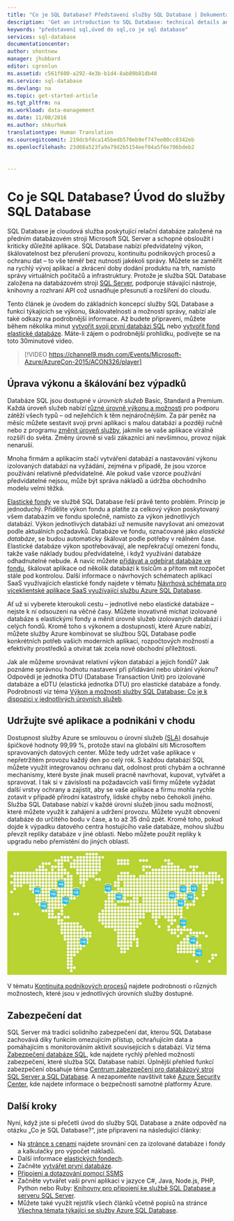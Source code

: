 ```yaml
---
title: "Co je SQL Database? Představení služby SQL Database | Dokumentace Microsoftu"
description: 'Get an introduction to SQL Database: technical details and capabilities of Microsoft''s relational database management system (RDBMS) in the cloud.'
keywords: "představení sql,úvod do sql,co je sql database"
services: sql-database
documentationcenter: 
author: shontnew
manager: jhubbard
editor: cgronlun
ms.assetid: c561f600-a292-4e3b-b1d4-8ab89b81db48
ms.service: sql-database
ms.devlang: na
ms.topic: get-started-article
ms.tgt_pltfrm: na
ms.workload: data-management
ms.date: 11/08/2016
ms.author: shkurhek
translationtype: Human Translation
ms.sourcegitcommit: 219dcbfdca145bedb570eb9ef747ee00cc0342eb
ms.openlocfilehash: 23d68a523fa9a79d2b5154eef04a5f6e706bdeb2


---
```

# <a name="what-is-sql-database-introduction-to-sql-database"></a>Co je SQL Database? Úvod do služby SQL Database
SQL Database je cloudová služba poskytující relační databáze založené na předním databázovém stroji Microsoft SQL Server a schopné obsloužit i kriticky důležité aplikace. SQL Database nabízí předvídatelný výkon, škálovatelnost bez přerušení provozu, kontinuitu podnikových procesů a ochranu dat – to vše téměř bez nutnosti jakékoli správy. Můžete se zaměřit na rychlý vývoj aplikací a zkrácení doby dodání produktu na trh, namísto správy virtuálních počítačů a infrastruktury. Protože je služba SQL Database založena na databázovém stroji [SQL Server](https://msdn.microsoft.com/library/bb545450.aspx), podporuje stávající nástroje, knihovny a rozhraní API což usnadňuje přesunutí a rozšíření do cloudu.

Tento článek je úvodem do základních koncepcí služby SQL Database a funkcí týkajících se výkonu, škálovatelnosti a možností správy, nabízí ale také odkazy na podrobnější informace. Až budete připraveni, můžete během několika minut [vytvořit svoji první databázi SQL](sql-database-get-started.md) nebo [vytvořit fond elastické databáze](sql-database-elastic-pool-create-portal.md). Máte-li zájem o podrobnější prohlídku, podívejte se na toto 30minutové video.

> [!VIDEO https://channel9.msdn.com/Events/Microsoft-Azure/AzureCon-2015/ACON326/player]
> 
> 

## <a name="adjust-performance-and-scale-without-downtime"></a>Úprava výkonu a škálování bez výpadků
Databáze SQL jsou dostupné v *úrovních služeb* Basic, Standard a Premium. Každá úroveň služeb nabízí [různé úrovně výkonu a možnosti](sql-database-service-tiers.md) pro podporu zátěží všech typů – od nejlehčích k těm nejnáročnějším. Za pár peněz na měsíc můžete sestavit svoji první aplikaci s malou databází a později ručně nebo z programu [změnit úroveň služby](sql-database-scale-up.md), jakmile se vaše aplikace virálně rozšíří do světa. Změny úrovně si vaši zákazníci ani nevšimnou, provoz nijak nenaruší.

Mnoha firmám a aplikacím stačí vytváření databází a nastavování výkonu izolovaných databází na vyžádání, zejména v případě, že jsou vzorce používání relativně předvídatelné. Ale pokud vaše vzorce používání předvídatelné nejsou, může být správa nákladů a údržba obchodního modelu velmi těžká.

[Elastické fondy](sql-database-elastic-pool.md) ve službě SQL Database řeší právě tento problém. Princip je jednoduchý. Přidělíte výkon fondu a platíte za celkový výkon poskytovaný všem databázím ve fondu společně, namísto za výkon jednotlivých databází. Výkon jednotlivých databází už nemusíte navyšovat ani omezovat podle aktuálních požadavků. Databáze ve fondu, označované jako *elastické databáze*, se budou automaticky škálovat podle potřeby v reálném čase. Elastické databáze výkon spotřebovávají, ale nepřekračují omezení fondu, takže vaše náklady budou předvídatelné, i když využívání databáze odhadnutelné nebude. A navíc můžete [přidávat a odebírat databáze ve fondu](sql-database-elastic-pool-manage-portal.md), škálovat aplikace od několik databází k tisícům a přitom mít rozpočet stále pod kontrolou. Další informace o návrhových schématech aplikací SaaS využívajících elastické fondy najdete v tématu [Návrhová schémata pro víceklientské aplikace SaaS využívající službu Azure SQL Database](sql-database-design-patterns-multi-tenancy-saas-applications.md).

Ať už si vyberete kteroukoli cestu – jednotlivé nebo elastické databáze – nejste k ní odsouzeni na věčné časy. Můžete inovativně míchat izolované databáze s elastickými fondy a měnit úrovně služeb izolovaných databází i celých fondů. Kromě toho s výkonem a dostupností, které Azure nabízí, můžete služby Azure kombinovat se službou SQL Database podle konkrétních potřeb vašich moderních aplikací, rozpočtových možností a efektivity prostředků a otvírat tak zcela nové obchodní příležitosti.

Jak ale můžeme srovnávat relativní výkon databází a jejich fondů? Jak poznáme správnou hodnotu nastavení při přidávání nebo ubírání výkonu? Odpovědí je jednotka DTU (Database Transaction Unit) pro izolované databáze a eDTU (elastická jednotka DTU) pro elastické databáze a fondy. Podrobnosti viz téma [Výkon a možnosti služby SQL Database: Co je k dispozici v jednotlivých úrovních služeb](sql-database-service-tiers.md).

## <a name="keep-your-app-and-business-running"></a>Udržujte své aplikace a podnikáni v chodu
Dostupnost služby Azure se smlouvou o úrovní služeb [(SLA)](http://azure.microsoft.com/support/legal/sla/) dosahuje špičkové hodnoty 99,99 %, protože staví na globální síti Microsoftem spravovaných datových center. Může tedy udržet vaše aplikace v nepřetržitém provozu každý den po celý rok. S každou databází SQL můžete využít integrovanou ochranu dat, odolnost proti chybám a ochranné mechanismy, které byste jinak museli pracně navrhovat, kupovat, vytvářet a spravovat. I tak si v závislosti na požadavcích vaší firmy můžete vyžádat další vrstvy ochrany a zajistit, aby se vaše aplikace a firmu mohla rychle zotavit v případě přírodní katastrofy, lidské chyby nebo čehokoli jiného. Služba SQL Database nabízí v každé úrovni služeb jinou sadu možností, které můžete využít k zahájení a udržení provozu. Můžete využít obnovení databáze do určitého bodu v čase, a to až 35 dnů zpět. Kromě toho, pokud dojde k výpadku datového centra hostujícího vaše databáze, mohou službu převzít repliky databáze v jiné oblasti. Nebo můžete použít repliky k upgradu nebo přemístění do jiných oblastí.

![Geografická replikace služby SQL Database](./media/sql-database-technical-overview/azure_sqldb_map.png)

V tématu [Kontinuita podnikových procesů](sql-database-business-continuity.md) najdete podrobnosti o různých možnostech, které jsou v jednotlivých úrovních služby dostupné.

## <a name="secure-your-data"></a>Zabezpečení dat
SQL Server má tradici solidního zabezpečení dat, kterou SQL Database zachovává díky funkcím omezujícím přístup, ochraňujícím data a pomáhajícím s monitorováním aktivit souvisejících s databází. Viz téma [Zabezpečení databáze SQL](sql-database-security.md), kde najdete rychlý přehled možností zabezpečení, které služba SQL Database nabízí. Úplnější přehled funkcí zabezpečení obsahuje téma [Centrum zabezpečení pro databázový stroj SQL Server a SQL Database](https://msdn.microsoft.com/library/bb510589). A nezapomeňte navštívit také [Azure Security Center](https://azure.microsoft.com/support/trust-center/security/), kde najdete informace o bezpečnosti samotné platformy Azure.

## <a name="next-steps"></a>Další kroky
Nyní, když jste si přečetli úvod do služby SQL Database a znáte odpověď na otázku „Co je SQL Database?“, jste připraveni na následující články:

* Na [stránce s cenami](https://azure.microsoft.com/pricing/details/sql-database/) najdete srovnání cen za izolované databáze i fondy a kalkulačky pro výpočet nákladů.
* Další informace [elastických fondech](sql-database-elastic-pool.md).
* Začněte [vytvářet první databáze](sql-database-get-started.md).
* [Připojení a dotazování pomocí SSMS](sql-database-connect-query-ssms.md)
* Začněte vytvářet vaši první aplikaci v jazyce C#, Java, Node.js, PHP, Python nebo Ruby: [Knihovny pro připojení ke službě SQL Database a serveru SQL Server](sql-database-libraries.md).
* Můžete také využít rejstřík všech článků včetně popisů na stránce [Všechna témata týkající se služby Azure SQL Database](sql-database-index-all-articles.md).




<!--HONumber=Nov16_HO2-->


